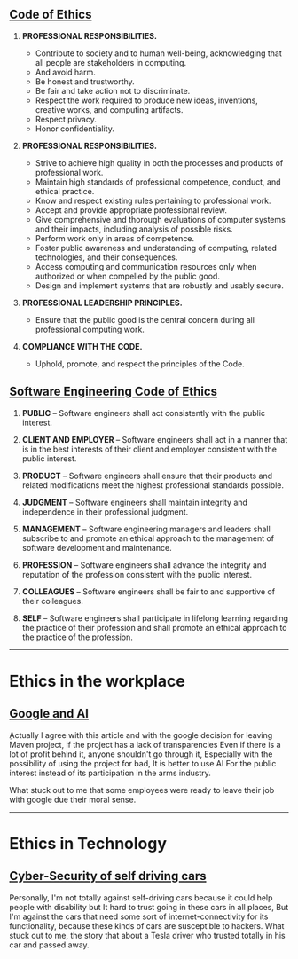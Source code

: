 ## [Code of Ethics](https://www.acm.org/code-of-ethics) 

1. **PROFESSIONAL RESPONSIBILITIES.**  
    - Contribute to society and to human well-being, acknowledging that all people are stakeholders in computing.
    - And avoid harm.
    - Be honest and trustworthy.
    - Be fair and take action not to discriminate.
    - Respect the work required to produce new ideas, inventions, creative works, and computing artifacts.
    - Respect privacy.
    - Honor confidentiality.

2. **PROFESSIONAL RESPONSIBILITIES.**
    - Strive to achieve high quality in both the processes and products of professional work.
    - Maintain high standards of professional competence, conduct, and ethical practice.
    - Know and respect existing rules pertaining to professional work.
    - Accept and provide appropriate professional review.
    - Give comprehensive and thorough evaluations of computer systems and their impacts, including analysis of possible risks.
    - Perform work only in areas of competence.
    - Foster public awareness and understanding of computing, related technologies, and their consequences.
    - Access computing and communication resources only when authorized or when compelled by the public good.
    - Design and implement systems that are robustly and usably secure.
    
3. **PROFESSIONAL LEADERSHIP PRINCIPLES.**
    - Ensure that the public good is the central concern during all professional computing work.

4. **COMPLIANCE WITH THE CODE.**
    - Uphold, promote, and respect the principles of the Code.


## [Software Engineering Code of Ethics](https://ethics.acm.org/code-of-ethics/software-engineering-code/)

1. **PUBLIC** – Software engineers shall act consistently with the public interest.

2. **CLIENT AND EMPLOYER** – Software engineers shall act in a manner that is in the best interests of their client and employer consistent with the public interest.

3. **PRODUCT** – Software engineers shall ensure that their products and related modifications meet the highest professional standards possible.

4. **JUDGMENT** – Software engineers shall maintain integrity and independence in their professional judgment.

5. **MANAGEMENT** – Software engineering managers and leaders shall subscribe to and promote an ethical approach to the management of software development and maintenance.

6. **PROFESSION** – Software engineers shall advance the integrity and reputation of the profession consistent with the public interest.

7. **COLLEAGUES** – Software engineers shall be fair to and supportive of their colleagues.

8. **SELF** – Software engineers shall participate in lifelong learning regarding the practice of their profession and shall promote an ethical approach to the practice of the profession.

---
# Ethics in the workplace

## [Google and AI](https://gizmodo.com/in-reversal-google-says-its-ai-will-not-be-used-for-we-1826649327)

ِActually I agree with this article and with the google decision for leaving Maven project, if the project has a lack of transparencies Even if there is a lot of profit behind it, anyone shouldn't go through it, Especially with the possibility of using the project for bad, It is better to use AI For the public interest instead of its participation in the arms industry.

What stuck out to me that some employees were ready to leave their job with google due their moral sense.

---
# Ethics in Technology
## [Cyber-Security of self driving cars](https://phys.org/news/2017-02-cybersecurity-self-driving-cars.html)

Personally, I'm not totally against self-driving cars because it could help people with disability but It hard to trust going in these cars in all places,
But I'm against the cars that need some sort of internet-connectivity for its functionality, because these kinds of cars are susceptible to hackers.
What stuck out to me, the story that about a Tesla driver who trusted totally in his car and passed away.


    
